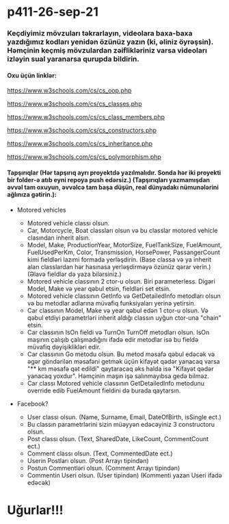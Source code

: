 # p411-26-sep-21

### Keçdiyimiz mövzuları təkrarlayın, videolara baxa-baxa yazdığımız kodları yenidən özünüz yazın (ki, əliniz öyrəşsin). Həmçinin keçmiş mövzulardan zəiflikləriniz varsa videoları izləyin sual yaranarsa qurupda bildirin.


#### Oxu üçün linklər:

https://www.w3schools.com/cs/cs_oop.php

https://www.w3schools.com/cs/cs_classes.php

https://www.w3schools.com/cs/cs_class_members.php

https://www.w3schools.com/cs/cs_constructors.php

https://www.w3schools.com/cs/cs_inheritance.php

https://www.w3schools.com/cs/cs_polymorphism.php


#### Tapşırıqlar (Hər tapşırıq ayrı proyektdə yazılmalıdır. Sonda hər iki proyekti bir folder-ə atıb eyni repoya push edərsiz.) (Tapşırıqları yazmamışdan əvvəl tam oxuyun, əvvəlcə tam başa düşün, real dünyadakı nümunələrini ağlınıza gətirin.):

- Motored vehicles
	- Motored vehicle classı olsun.
	- Car, Motorcycle, Boat classları olsun və bu classlar motored vehicle clasından inherit alsın.
	- Model, Make, ProductionYear, MotorSize, FuelTankSize, FuelAmount, FuelUsedPerKm, Color, Transmission, HorsePower, PassangerCount kimi fieldləri lazımi formada yerləşdirin. (Base classa və ya inherit alan classlardan hər hasınasa yerləşdirməyə özünüz qərar verin.) (Əlavə fieldlər də yaza bilərsiniz.) 
	- Motored vehicle classının 2 ctor-u olsun. Biri parameterless. Digəri Model, Make və year qəbul etsin, fieldləri set etsin.
    - Motored vehicle classının GetInfo və GetDetailedInfo metodları olsun və bu metodlar adlarına müvafiq funksiyaları yerinə yetirsin.
	- Car classının Model, Make və year qəbul edən 1 ctor-u olsun. Və qəbul etdiyi parametrləri inherit aldığı classın uyğun ctor-una "chain" etsin.
    - Car classının IsOn fieldi və TurnOn TurnOff metodları olsun. IsOn maşının çalışıb çalışmadığını ifadə edir metodlar isə bu fieldə müvafiq dəyişiklikləri edir.
    - Car classının Go metodu olsun. Bu metod məsafə qəbul edəcək və əgər göndərilən məsafəni getmək üçün kifayət qədər yanacaq varsa "** km məsafə qət edildi" qaytaracaq əks halda isə "Kifayət qədər yanacaq yoxdur". Həmçinin maşın işə salınmayıbsa gedə bilməz.
    - Car classı Motored vehicle classının GetDetailedInfo metodunu override edib FuelAmount fieldini də burada qaytarsın.

- Facebook?
    - User classı olsun. (Name, Surname, Email, DateOfBirth, isSingle ect.)
    - Bu classın parametrlərini sizin müəyyən edəcəyiniz 3 constructoru olsun.
    - Post classı olsun. (Text, SharedDate, LikeCount, CommentCount ect.)
    - Comment classı olsun. (Text, CommentedDate ect.)
    - Userin Postları olsun. (Post Arrayı tipindən)
    - Postun Commentləri olsun. (Comment Arrayı tipindən)
    - Commentin Useri olsun. (User tipindən) (Kommenti yazan Useri ifadə edəcək)


# Uğurlar!!!